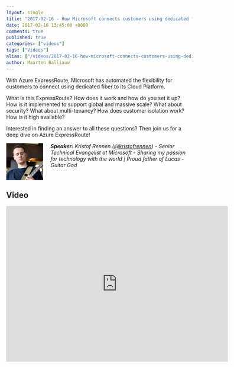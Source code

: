 ```yaml
---
layout: single
title: "2017-02-16 - How Microsoft connects customers using dedicated fiber with Azure ExpressRoute"
date: 2017-02-16 13:45:00 +0000
comments: true
published: true
categories: ["videos"]
tags: ["Videos"]
alias: ["/videos/2017-02-16-how-microsoft-connects-customers-using-dedicated-fiber-with-azure-expressroute"]
author: Maarten Balliauw
---
```


With Azure ExpressRoute, Microsoft has automated the flexibility for customers to connect using dedicated fiber to its Cloud Platform.

What is this ExpressRoute? How does it work and how do you set it up? How is it implemented to support global and massive scale? What about security? What about multi-tenancy? How does customer isolation work? How is it high available?

Interested in finding an answer to all these questions? Then join us for a deep dive on Azure ExpressRoute!

<img src="/assets/media/speakers/kristof-rennen2.png" alt="" align="left" width="100" height="100" style="margin-right: 20px;">***Speaker:** Kristof Rennen (<a href="http://twitter.com/kristofrennen">@kristofrennen</a>) -&nbsp;Senior Technical Evangelist at Microsoft - Sharing my passion for technology with the world | Proud father of Lucas - Guitar God*

<br />

## Video
	
<iframe width="600" height="420" src="http://www.youtube.com/embed/zvXKoGq_9FY" frameborder="0" allowfullscreen=""></iframe>		